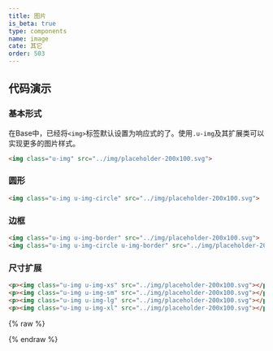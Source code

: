 ```yaml
---
title: 图片
is_beta: true
type: components
name: image
cate: 其它
order: 503
---
```


## 代码演示

### 基本形式

在Base中，已经将`<img>`标签默认设置为响应式的了。使用`.u-img`及其扩展类可以实现更多的图片样式。

<!-- demo_start -->
<div class="m-example"></div>

```html
<img class="u-img" src="../img/placeholder-200x100.svg">
```
<!-- demo_end -->

### 圆形

<!-- demo_start -->
<div class="m-example"></div>

```html
<img class="u-img u-img-circle" src="../img/placeholder-200x100.svg">
```
<!-- demo_end -->

### 边框

<!-- demo_start -->
<div class="m-example"></div>

```html
<img class="u-img u-img-border" src="../img/placeholder-200x100.svg">
<img class="u-img u-img-circle u-img-border" src="../img/placeholder-200x100.svg">
```
<!-- demo_end -->

### 尺寸扩展

<!-- demo_start -->
<div class="m-example"></div>

```html
<p><img class="u-img u-img-xs" src="../img/placeholder-200x100.svg"></p>
<p><img class="u-img u-img-sm" src="../img/placeholder-200x100.svg"></p>
<p><img class="u-img u-img-lg" src="../img/placeholder-200x100.svg"></p>
<p><img class="u-img u-img-xl" src="../img/placeholder-200x100.svg"></p>
```
<!-- demo_end -->

{% raw %}
<script>
var index = 0;

    (function(index) {
      var template = NEKUI._.multiline(function(){/*
      
<img class="u-img" src="../img/placeholder-200x100.svg">

      */});
      var component = new NEKUI.Component({template: template});
      component.$inject(document.querySelectorAll('.m-example')[index]);
    })(index++);
    
    (function(index) {
      var template = NEKUI._.multiline(function(){/*
      
<img class="u-img u-img-circle" src="../img/placeholder-200x100.svg">

      */});
      var component = new NEKUI.Component({template: template});
      component.$inject(document.querySelectorAll('.m-example')[index]);
    })(index++);
    
    (function(index) {
      var template = NEKUI._.multiline(function(){/*
      
<img class="u-img u-img-border" src="../img/placeholder-200x100.svg">
<img class="u-img u-img-circle u-img-border" src="../img/placeholder-200x100.svg">

      */});
      var component = new NEKUI.Component({template: template});
      component.$inject(document.querySelectorAll('.m-example')[index]);
    })(index++);
    
    (function(index) {
      var template = NEKUI._.multiline(function(){/*
      
<p><img class="u-img u-img-xs" src="../img/placeholder-200x100.svg"></p>
<p><img class="u-img u-img-sm" src="../img/placeholder-200x100.svg"></p>
<p><img class="u-img u-img-lg" src="../img/placeholder-200x100.svg"></p>
<p><img class="u-img u-img-xl" src="../img/placeholder-200x100.svg"></p>

      */});
      var component = new NEKUI.Component({template: template});
      component.$inject(document.querySelectorAll('.m-example')[index]);
    })(index++);
    
</script>
{% endraw %}